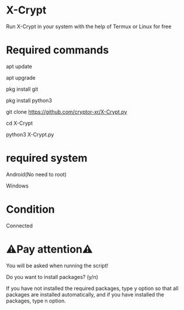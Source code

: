 # X-Crypt
Run X-Crypt in your system with the help of Termux or Linux for free
# Required commands
apt update 

apt upgrade 

pkg install git

pkg install python3

git clone https://github.com/cryptor-xr/X-Crypt.py

cd X-Crypt

python3 X-Crypt.py
# required system
Android(No need to root)

Windows
# Condition
Connected
# ⚠️Pay attention⚠️
You will be asked when running the script!

Do you want to install packages? (y/n)

If you have not installed the required packages, type y option so that all packages are installed automatically, and if you have installed the packages, type n option.
